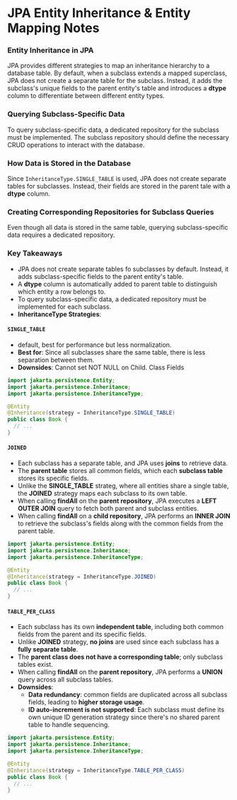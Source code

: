 # JPA Entity Inheritance & Entity Mapping Notes

### Entity Inheritance in JPA

JPA provides different strategies to map an inheritance hierarchy to a database table. By default, when a subclass
extends a mapped superclass, JPA does not create a separate table for the subclass. Instead, it adds the subclass's
unique fields to the parent entity's table and introduces a **dtype** column to differentiate between different entity
types.

### Querying Subclass-Specific Data

To query subclass-specific data, a dedicated repository for the subclass must be implemented. The subclass repository
should define the necessary CRUD operations to interact with the database.

### How Data is Stored in the Database

Since `InheritanceType.SINGLE_TABLE` is used, JPA does not create separate tables for subclasses. Instead, their fields
are stored in the parent tale with a **dtype** column.

### Creating Corresponding Repositories for Subclass Queries

Even though all data is stored in the same table, querying subclass-specific data requires a dedicated repository.

### Key Takeaways

- JPA does not create separate tables fo subclasses by default. Instead, it adds subclass-specific fields to the parent
  entity's table.
- A **dtype** column is automatically added to parent table to distinguish which entity a row belongs to.
- To query subclass-specific data, a dedicated repository must be implemented for each subclass.
- **InheritanceType Strategies**:

#### `SINGLE_TABLE`

- default, best for performance but less normalization.
- **Best for**: Since all subclasses share the same table, there is less separation between them.
- **Downsides**: Cannot set NOT NULL on Child. Class Fields

```java
import jakarta.persistence.Entity;
import jakarta.persistence.Inheritance;
import jakarta.persistence.InheritanceType;

@Entity
@Inheritance(strategy = InheritanceType.SINGLE_TABLE)
public class Book {
  // ... 
}
```

#### `JOINED`

- Each subclass has a separate table, and JPA uses **joins** to retrieve data.
- The **parent table** stores all common fields, which each **subclass table** stores its specific fields.
- Unlike the **SINGLE_TABLE** strateg, where all entities share a single table, the **JOINED** strategy maps each
  subclass to its own table.
- When calling **findAll** on the **parent repository**, JPA executes a **LEFT OUTER JOIN** query to fetch both parent
  and subclass entities.
- When calling **findAll** on a **child repository**, JPA performs an **INNER JOIN** to retrieve the subclass's fields
  along with the common fields from the parent table.

```java
import jakarta.persistence.Entity;
import jakarta.persistence.Inheritance;
import jakarta.persistence.InheritanceType;

@Entity
@Inheritance(strategy = InheritanceType.JOINED)
public class Book {
  // ...
}

```

#### `TABLE_PER_CLASS`

- Each subclass has its own **independent table**, including both common fields from the parent and its specific fields.
- Unlike **JOINED** strategy, **no joins** are used since each subclass has a **fully separate table**.
- The **parent class does not have a corresponding table**; only subclass tables exist.
- When calling **findAll** on the **parent repository**, JPA performs a **UNION** query across all subclass tables.
- **Downsides**:
  - **Data redundancy**: common fields are duplicated across all subclass fields, leading to **higher storage usage**.
  - **ID auto-increment is not supported**: Each subclass must define its own unique ID generation strategy since
    there's no shared parent table to handle sequencing.

```java
import jakarta.persistence.Entity;
import jakarta.persistence.Inheritance;
import jakarta.persistence.InheritanceType;

@Entity
@Inheritance(strategy = InheritanceType.TABLE_PER_CLASS)
public class Book {
  // ... 
}
```



